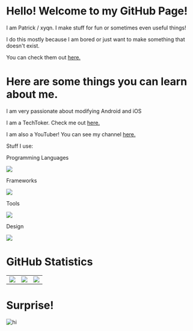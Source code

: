 # Hello! Welcome to my GitHub Page!

I am Patrick / xyqn. I make stuff for fun or sometimes even useful things!

I do this mostly because I am bored or just want to make something that doesn't exist.

You can check them out [here.](https://github.com/n1d3v?tab=repositories)

# Here are some things you can learn about me.

I am very passionate about modifying Android and iOS 

I am a TechToker. Check me out [here.](https://tiktok.com/@n1dev)

I am also a YouTuber! You can see my channel [here.](https://youtube.com/@xyqn)

Stuff I use:

Programming Languages

<img src="https://skillicons.dev/icons?i=cs,py,html,css&theme=dark" />

Frameworks

<img src="https://skillicons.dev/icons?i=electron&theme=dark" />

Tools

<img src="https://skillicons.dev/icons?i=vscode,bash,git,github,githubactions,stackoverflow,codepen,dotnet,discord&theme=dark" />

Design

<img src="https://skillicons.dev/icons?i=xd,figma&theme=dark" />

# GitHub Statistics

<table
    align="center">
    <tr
        align="center">
        <td
            align="center"
            style="padding=0;width=50%;">
            <img
                src="https://github-readme-stats.vercel.app/api/?username=n1d3v&show_icons=true&hide_border=true&hide_title=true&count_private=true&theme=dracula" />
        </td>
        <td
            align="center"
            style="padding=0;width=50%;">
            <img
                src="https://github-readme-stats.quantumlytangled.vercel.app/api/top-langs/?username=n1d3v&layout=compact&show_icons=true&hide_border=true&count_private=true&theme=dracula" />
        </td>
                <td
            align="center"
            style="padding=0;width=50%;">
            <img
                src="https://github-readme-stats.quantumlytangled.vercel.app/api/top-langs/?username=n1d3v&layout=compact&show_icons=true&hide_border=true&count_private=true&theme=dracula](https://github-readme-stats.vercel.app/api/top-langs/?username=n1d3v&theme=midnight-purple&layout=compact&langs_count=10" />
        </td>
    </tr>
</table>

# Surprise!

![hi](https://github.com/n1d3v/n1d3v/assets/135556230/b5ab5e1a-33ed-4caf-baee-86be203d48a9)
